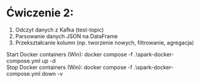# Ćwiczenie 2:
1. Odczyt danych z Kafka (test-topic)
2. Parsowanie danych JSON na DataFrame
3. Przekształcanie kolumn (np. tworzenie nowych, filtrowanie, agregacja)

Start Docker containers (Win): docker compose -f .\spark-docker-compose.yml up -d  
Stop Docker containers (Win): docker compose -f .\spark-docker-compose.yml down -v
